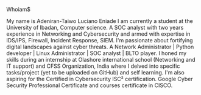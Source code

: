 Whoiam$

My name is Adeniran-Taiwo Luciano Eniade
I am currently a student at the University of Ibadan, Computer science.
A SOC analyst with two years experience in Networking and Cybersecurity and armed with expertise in IDS/IPS, Firewall, Incident Response, SIEM. I'm passionate about fortifying digital landscapes against cyber threats.
A Network Administrator | Python developer | Linux Administrator | SOC analyst | BLTO player.
I honed my skills during an internship at Olashore international school (Networking and IT support) and CFSS Organization, India where I delved into specific tasks/project (yet to be uploaded on GitHub) and self learning. I'm also aspiring for the Certified in Cybersecurity ISC² certification. 
Google Cyber Security Professional Certificate and courses certificate in CISCO.


